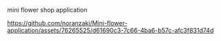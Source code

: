 mini flower shop application

 
 

https://github.com/noranzaki/Mini-flower-application/assets/76265525/d61690c3-7c66-4ba6-b57c-afc3f831d74d

